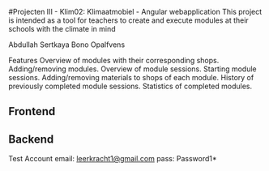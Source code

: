 #Projecten III - Klim02: Klimaatmobiel - Angular webapplication
This project is intended as a tool for teachers to create and execute modules at their schools with the climate in mind

Abdullah Sertkaya
Bono Opalfvens

Features
Overview of modules with their corresponding shops.
Adding/removing modules.
Overview of module sessions.
Starting module sessions.
Adding/removing materials to shops of each module.
History of previously completed module sessions.
Statistics of completed modules.

Frontend
--

Backend
--

Test Account
email: leerkracht1@gmail.com
pass: Password1*
